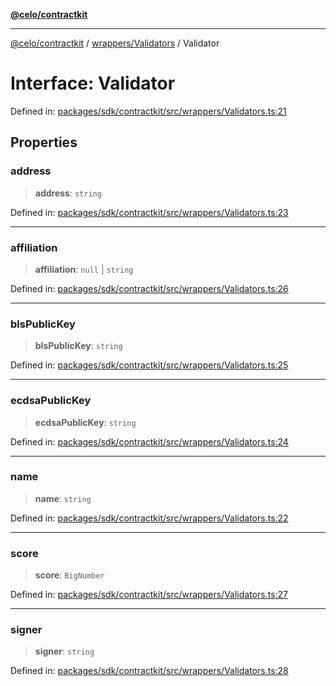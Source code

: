 [**@celo/contractkit**](../../../README.md)

***

[@celo/contractkit](../../../modules.md) / [wrappers/Validators](../README.md) / Validator

# Interface: Validator

Defined in: [packages/sdk/contractkit/src/wrappers/Validators.ts:21](https://github.com/celo-org/developer-tooling/blob/master/packages/sdk/contractkit/src/wrappers/Validators.ts#L21)

## Properties

### address

> **address**: `string`

Defined in: [packages/sdk/contractkit/src/wrappers/Validators.ts:23](https://github.com/celo-org/developer-tooling/blob/master/packages/sdk/contractkit/src/wrappers/Validators.ts#L23)

***

### affiliation

> **affiliation**: `null` \| `string`

Defined in: [packages/sdk/contractkit/src/wrappers/Validators.ts:26](https://github.com/celo-org/developer-tooling/blob/master/packages/sdk/contractkit/src/wrappers/Validators.ts#L26)

***

### blsPublicKey

> **blsPublicKey**: `string`

Defined in: [packages/sdk/contractkit/src/wrappers/Validators.ts:25](https://github.com/celo-org/developer-tooling/blob/master/packages/sdk/contractkit/src/wrappers/Validators.ts#L25)

***

### ecdsaPublicKey

> **ecdsaPublicKey**: `string`

Defined in: [packages/sdk/contractkit/src/wrappers/Validators.ts:24](https://github.com/celo-org/developer-tooling/blob/master/packages/sdk/contractkit/src/wrappers/Validators.ts#L24)

***

### name

> **name**: `string`

Defined in: [packages/sdk/contractkit/src/wrappers/Validators.ts:22](https://github.com/celo-org/developer-tooling/blob/master/packages/sdk/contractkit/src/wrappers/Validators.ts#L22)

***

### score

> **score**: `BigNumber`

Defined in: [packages/sdk/contractkit/src/wrappers/Validators.ts:27](https://github.com/celo-org/developer-tooling/blob/master/packages/sdk/contractkit/src/wrappers/Validators.ts#L27)

***

### signer

> **signer**: `string`

Defined in: [packages/sdk/contractkit/src/wrappers/Validators.ts:28](https://github.com/celo-org/developer-tooling/blob/master/packages/sdk/contractkit/src/wrappers/Validators.ts#L28)

